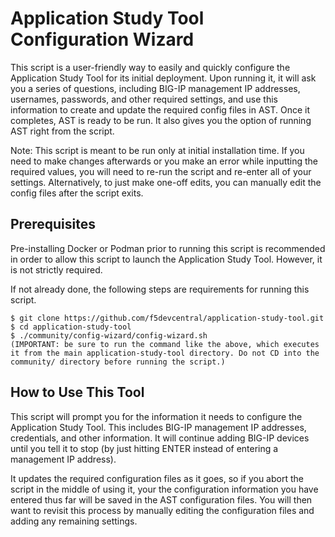 # Application Study Tool Configuration Wizard

This script is a user-friendly way to easily and quickly configure the Application Study Tool for its initial deployment.
Upon running it, it will ask you a series of questions, including BIG-IP management IP addresses, usernames, passwords,
and other required settings, and use this information to create and update the required config files in AST.
Once it completes, AST is ready to be run. It also gives you the option of running AST right from the script.

Note: This script is meant to be run only at initial installation time.
If you need to make changes afterwards or you make an error while inputting the required values,
you will need to re-run the script and re-enter all of your settings.
Alternatively, to just make one-off edits, you can manually edit the config files after the script exits.

## Prerequisites
Pre-installing Docker or Podman prior to running this script is recommended
in order to allow this script to launch the Application Study Tool. However, it is not strictly required.

If not already done, the following steps are requirements for running this script.
```
$ git clone https://github.com/f5devcentral/application-study-tool.git
$ cd application-study-tool
$ ./community/config-wizard/config-wizard.sh
(IMPORTANT: be sure to run the command like the above, which executes it from the main application-study-tool directory. Do not CD into the community/ directory before running the script.)
```

## How to Use This Tool
This script will prompt you for the information it needs to configure the Application Study Tool.
This includes BIG-IP management IP addresses, credentials, and other information. It will continue adding BIG-IP devices
until you tell it to stop (by just hitting ENTER instead of entering a management IP address).

It updates the required configuration files as it goes, so if you abort the script in the middle of using it,
your the configuration information you have entered thus far will be saved in the AST configuration files. You will then
want to revisit this process by manually editing the configuration files and adding any remaining settings.
